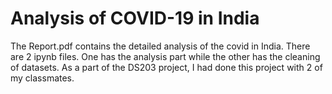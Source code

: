 # Analysis of COVID-19 in India
The Report.pdf contains the detailed analysis of the covid in India.
There are 2 ipynb files. One has the analysis part while the other has the cleaning of datasets.
As a part of the DS203 project, I had done this project with 2 of my classmates.
